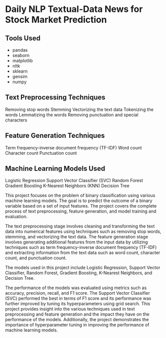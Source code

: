 # Daily NLP Textual-Data News for Stock Market Prediction

## Tools Used

* pandas
* seaborn
* matplotlib
* nltk
* sklearn
* gensim
* numpy


##  Text Preprocessing Techniques
Removing stop words
Stemming
Vectorizing the text data
Tokenizing the words
Lemmatizing the words
Removing punctuation and special characters
## Feature Generation Techniques
Term frequency-inverse document frequency (TF-IDF)
Word count
Character count
Punctuation count
## Machine Learning Models Used

Logistic Regression
Support Vector Classifier (SVC)
Random Forest
Gradient Boosting
K-Nearest Neighbors (KNN)
Decision Tree

This project focuses on the problem of binary classification using various machine learning
models.
The goal is to predict the outcome of a binary variable based on a set of input features. The
project covers the complete process of text preprocessing, feature generation, and model
training and evaluation.



The text preprocessing stage involves cleaning and transforming the text data into numerical
features using techniques such as removing stop words, stemming, and vectorizing the text
data. The feature generation stage involves generating additional features from the input
data by utilizing techniques such as term frequency-inverse document frequency (TF-IDF)
and extracting information from the text data such as word count, character count, and
punctuation count.


The models used in this project include Logistic Regression, Support Vector Classifier,
Random Forest, Gradient Boosting, K-Nearest Neighbors, and Decision Tree. 

The performance of the models was evaluated using metrics such as accuracy, precision, recall,
and F1 score. The Support Vector Classifier (SVC) performed the best in terms of F1 score
and its performance was further improved by tuning its hyperparameters using grid search.
This project provides insight into the various techniques used in text preprocessing and
feature generation and the impact they have on the performance of the models. Additionally,
the project demonstrates the importance of hyperparameter tuning in improving the
performance of machine learning models.
